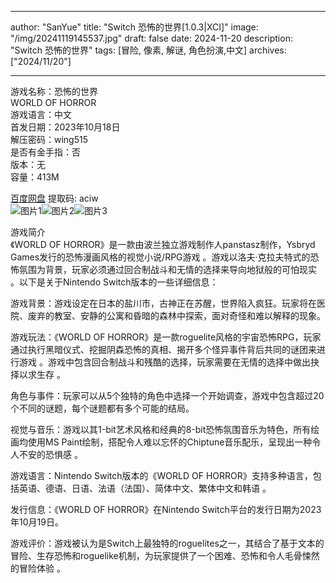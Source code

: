 
---
author: "SanYue"
title: "Switch 恐怖的世界[1.0.3|XCI]"
image: "/img/20241119145537.jpg"
draft: false
date: 2024-11-20
description: "Switch 恐怖的世界"
tags: [冒险, 像素, 解谜, 角色扮演,中文]
archives: ["2024/11/20"]

---

游戏名称：恐怖的世界   
WORLD OF HORROR    
游戏语言：中文  
首发日期：2023年10月18日  
解压密码：wing515  
是否有金手指：否  
版本：无   
容量：413M

[百度网盘](https://pan.baidu.com/s/17Q3r4zi2gmoPuBASBkq0mg) 提取码: aciw  
![图片1](/img/252767.jpg)![图片2](/img/005412.jpg)![图片3](/img/be9954.jpg)  

游戏简介  
《WORLD OF HORROR》是一款由波兰独立游戏制作人panstasz制作，Ysbryd Games发行的恐怖漫画风格的视觉小说/RPG游戏
。游戏以洛夫·克拉夫特式的恐怖氛围为背景，玩家必须通过回合制战斗和无情的选择来导向地狱般的可怕现实
。以下是关于Nintendo Switch版本的一些详细信息：

游戏背景：游戏设定在日本的盐川市，古神正在苏醒，世界陷入疯狂。玩家将在医院、废弃的教室、安静的公寓和昏暗的森林中探索，面对奇怪和难以解释的现象。

游戏玩法：《WORLD OF HORROR》是一款roguelite风格的宇宙恐怖RPG，玩家通过执行黑暗仪式、挖掘阴森恐怖的真相、揭开多个怪异事件背后共同的谜团来进行游戏
。游戏中包含回合制战斗和残酷的选择，玩家需要在无情的选择中做出抉择以求生存
。

角色与事件：玩家可以从5个独特的角色中选择一个开始调查，游戏中包含超过20个不同的谜题，每个谜题都有多个可能的结局。

视觉与音乐：游戏以其1-bit艺术风格和经典的8-bit恐怖氛围音乐为特色，所有绘画均使用MS Paint绘制，搭配令人难以忘怀的Chiptune音乐配乐，呈现出一种令人不安的恐惧感
。

游戏语言：Nintendo Switch版本的《WORLD OF HORROR》支持多种语言，包括英语、德语、日语、法语（法国）、简体中文、繁体中文和韩语
。

发行信息：《WORLD OF HORROR》在Nintendo Switch平台的发行日期为2023年10月19日。

游戏评价：游戏被认为是Switch上最独特的roguelites之一，其结合了基于文本的冒险、生存恐怖和roguelike机制，为玩家提供了一个困难、恐怖和令人毛骨悚然的冒险体验
。
